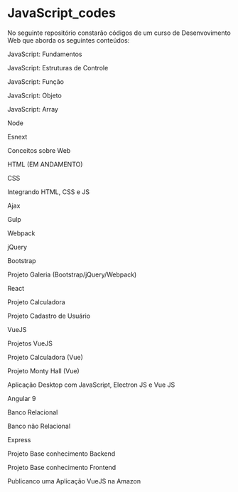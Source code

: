 # JavaScript_codes
 No seguinte repositório constarão códigos de um curso de Desenvovimento Web que aborda os seguintes conteúdos:

JavaScript: Fundamentos

JavaScript: Estruturas de Controle

JavaScript: Função

JavaScript: Objeto

JavaScript: Array

Node

Esnext

Conceitos sobre Web

HTML (EM ANDAMENTO)

CSS

Integrando HTML, CSS e JS

Ajax

Gulp

Webpack

jQuery

Bootstrap

Projeto Galeria (Bootstrap/jQuery/Webpack)

React

Projeto Calculadora

Projeto Cadastro de Usuário

VueJS

Projetos VueJS

Projeto Calculadora (Vue)

Projeto Monty Hall (Vue)

Aplicação Desktop com JavaScript, Electron JS e Vue JS

Angular 9

Banco Relacional

Banco não Relacional

Express

Projeto Base conhecimento Backend

Projeto Base conhecimento Frontend

Publicanco uma Aplicação VueJS na Amazon








